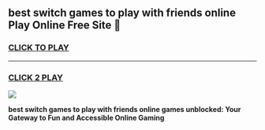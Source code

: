 
## best switch games to play with friends online Play Online Free Site 👋
<h3>
<a href="https://download.freeplayer.one?title=best_switch_games_to_play_with_friends_online&ref=21F">CLICK TO PLAY</a></h3>
<hr>

<h3>
<a href="https://download.freeplayer.one?title=best_switch_games_to_play_with_friends_online&ref=21F">CLICK 2 PLAY</a>
  
</h3>

<a href="https://download.freeplayer.one?title=best_switch_games_to_play_with_friends_online&ref=21F"><img src="https://cdnb.artstation.com/p/assets/images/images/032/539/853/original/anto-thomas-button-gif.gif"></a>


**best switch games to play with friends online games unblocked: Your Gateway to Fun and Accessible Online Gaming**
